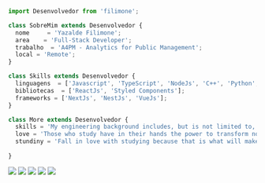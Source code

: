 ```js
import Desenvolvedor from 'filimone';

class SobreMim extends Desenvolvedor {
  nome     = 'Yazalde Filimone';
  area    = 'Full-Stack Developer';
  trabalho  = 'A4PM - Analytics for Public Management';
  local = 'Remote';
}

class Skills extends Desenvolvedor {
  linguagens  = ['Javascript', 'TypeScript', 'NodeJs', 'C++', 'Python', 'Sass'];
  bibliotecas  = ['ReactJs', 'Styled Components'];
  frameworks = ['NextJs', 'NestJs', 'VueJs'];
}

class More extends Desenvolvedor {
  skills = 'My engineering background includes, but is not limited to, React web apps and Node.js. I enjoy exploring the capabilities of modern tools, which leads engineering towards new, flexible solutions.';
  love = 'Those who study have in their hands the power to transform not only their own lives, but also the lives of those around them. I found this transformative power in programming.'
  stundiny = 'Fall in love with studying because that is what will make your dreams come true.'
  
}

```

<p align="left">
  <a href="yazaldefilimon@gmail.com" alt="Gmail">
  <img src="https://img.shields.io/badge/-Gmail-FF0000?style=flat-square&labelColor=FF0000&logo=gmail&logoColor=white&link=LINK-DO-SEU-EMAIL" /></a>

  <a href="https://www.linkedin.com/in/yazalde-filimone-65142b206/" alt="Linkedin">
  <img src="https://img.shields.io/badge/-Linkedin-0e76a8?style=flat-square&logo=Linkedin&logoColor=white&link=LINK-DO-SEU-LINKEDIN" /></a>

  <a href="#" alt="WhatsApp">
  <img src="https://img.shields.io/badge/-WhatsApp-25d366?style=flat-square&labelColor=25d366&logo=whatsapp&logoColor=white&link=API-DO-SEU-WHATSAPP"/></a>

  <a href="#" alt="Facebook">
  <img src="https://img.shields.io/badge/-Facebook-3b5998?style=flat-square&labelColor=3b5998&logo=facebook&logoColor=white&link=LINK-DO-SEU-FACEBOOK"/></a>

  <a href="#" alt="Instagram">
  <img src="https://img.shields.io/badge/-Instagram-DF0174?style=flat-square&labelColor=DF0174&logo=instagram&logoColor=white&link=LINK-DO-SEU-INSTAGRAM"/></a>
</p>  

